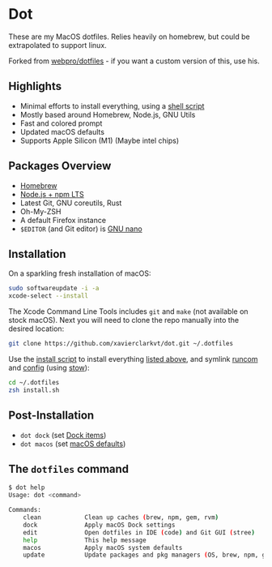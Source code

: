 # Dot

These are my MacOS dotfiles. Relies heavily on homebrew, but could be extrapolated to support linux.

Forked from [webpro/dotfiles](https://github.com/webpro/dotfiles) - if you want a custom version of this, use his.

## Highlights

- Minimal efforts to install everything, using a [shell script](./install.sh)
- Mostly based around Homebrew, Node.js, GNU Utils
- Fast and colored prompt
- Updated macOS defaults
- Supports Apple Silicon (M1) (Maybe intel chips)

## Packages Overview

- [Homebrew](https://brew.sh)
- [Node.js + npm LTS](https://nodejs.org/en/download/)
- Latest Git, GNU coreutils, Rust
- Oh-My-ZSH
- A default Firefox instance
- `$EDITOR` (and Git editor) is [GNU nano](https://www.nano-editor.org)

## Installation

On a sparkling fresh installation of macOS:

```bash
sudo softwareupdate -i -a
xcode-select --install
```

The Xcode Command Line Tools includes `git` and `make` (not available on stock macOS). Next you will need to clone the repo manually into the desired location:

```bash
git clone https://github.com/xavierclarkvt/dot.git ~/.dotfiles
```

Use the [install script](./install.sh) to install everything [listed above](#package-overview), and symlink [runcom](./runcom)
and [config](./config) (using [stow](https://www.gnu.org/software/stow/)):

```bash
cd ~/.dotfiles
zsh install.sh
```

## Post-Installation

- `dot dock` (set [Dock items](./macos/dock.sh))
- `dot macos` (set [macOS defaults](./macos/defaults.sh))

## The `dotfiles` command

```bash
$ dot help
Usage: dot <command>

Commands:
    clean            Clean up caches (brew, npm, gem, rvm)
    dock             Apply macOS Dock settings
    edit             Open dotfiles in IDE (code) and Git GUI (stree)
    help             This help message
    macos            Apply macOS system defaults
    update           Update packages and pkg managers (OS, brew, npm, gem)
```
